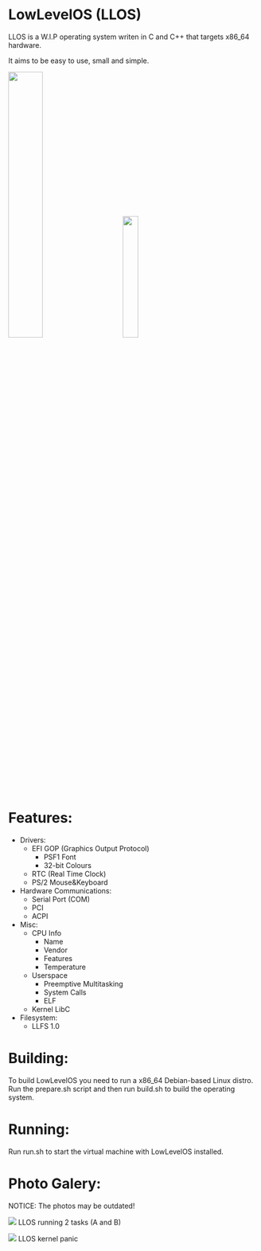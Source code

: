 # LowLevelOS (LLOS)

LLOS is a W.I.P operating system writen in C and C++ that targets x86_64 hardware.

It aims to be easy to use, small and simple.

<p float="left">
<img width="37%" src="https://forthebadge.com/images/badges/works-on-my-machine.svg">
&nbsp;&nbsp;&nbsp;&nbsp;&nbsp;&nbsp;&nbsp;&nbsp;&nbsp;
<img width="25%" src="https://forthebadge.com/images/badges/0-percent-optimized.svg">
</p>

# Features:
 - Drivers:
    - EFI GOP (Graphics Output Protocol)
         - PSF1 Font
         - 32-bit Colours
    - RTC (Real Time Clock) 
    - PS/2 Mouse&Keyboard
 - Hardware Communications:
    - Serial Port (COM)
    - PCI
    - ACPI
 - Misc:
    - CPU Info
         - Name
         - Vendor
         - Features
         - Temperature
    - Userspace
         - Preemptive Multitasking
         - System Calls
         - ELF
    - Kernel LibC
 - Filesystem:
     - LLFS 1.0

# Building:
To build LowLevelOS you need to run a x86_64 Debian-based Linux distro. Run the prepare.sh script and then run build.sh to build the operating system.

# Running:
Run run.sh to start the virtual machine with LowLevelOS installed.

# Photo Galery:
NOTICE: The photos may be outdated!

![](https://i.imgur.com/nE6Pm7g.png)
LLOS running 2 tasks (A and B)

![](https://i.imgur.com/7539MjY.png)
LLOS kernel panic
